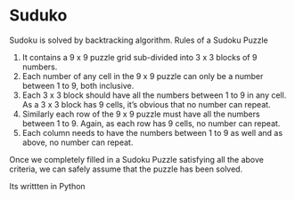 # Suduko
Sudoku is solved by backtracking algorithm.
Rules of a Sudoku Puzzle
1. It contains a 9 x 9 puzzle grid sub-divided into 3 x 3 blocks of 9 numbers.
2. Each number of any cell in the 9 x 9 puzzle can only be a number between 1 to 9, both inclusive.
3. Each 3 x 3 block should have all the numbers between 1 to 9 in any cell. As a 3 x 3 block has 9 cells, it’s obvious that no number can repeat.
4. Similarly each row of the 9 x 9 puzzle must have all the numbers between 1 to 9. Again, as each row has 9 cells, no number can repeat.
5. Each column needs to have the numbers between 1 to 9 as well and as above, no number can repeat.

Once we completely filled in a Sudoku Puzzle satisfying all the above criteria, we can safely assume that the puzzle has been solved.


Its writtten in Python
